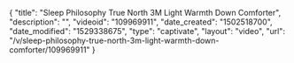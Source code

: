 {
    "title": "Sleep Philosophy True North 3M Light Warmth Down Comforter",
    "description": "",
    "videoid": "109969911",
    "date_created": "1502518700",
    "date_modified": "1529338675",
    "type": "captivate",
    "layout": "video",
    "url": "\/v\/sleep-philosophy-true-north-3m-light-warmth-down-comforter\/109969911"
}